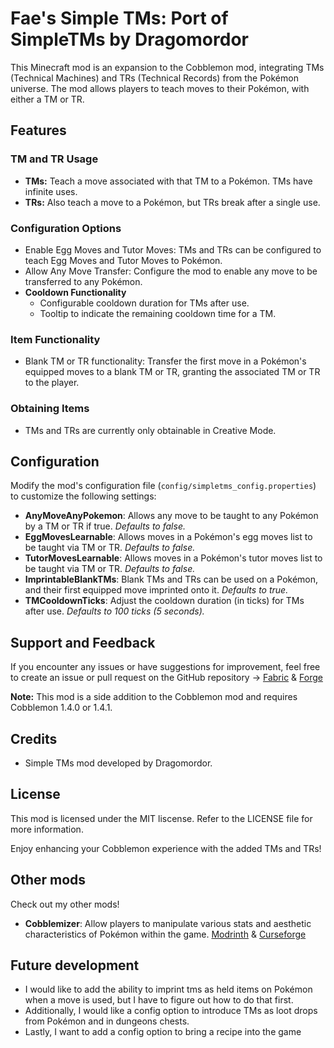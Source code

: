# Fae's Simple TMs: Port of SimpleTMs by Dragomordor

This Minecraft mod is an expansion to the Cobblemon mod, integrating TMs (Technical Machines) and TRs (Technical Records) from the Pokémon universe. The mod allows players to teach moves to their Pokémon, with either a TM or TR.

## Features

### TM and TR Usage
- **TMs:** Teach a move associated with that TM to a Pokémon. TMs have infinite uses.
- **TRs:** Also teach a move to a Pokémon, but TRs break after a single use.

### Configuration Options
- Enable Egg Moves and Tutor Moves: TMs and TRs can be configured to teach Egg Moves and Tutor Moves to Pokémon.
- Allow Any Move Transfer: Configure the mod to enable any move to be transferred to any Pokémon.
- **Cooldown Functionality**
  - Configurable cooldown duration for TMs after use.
  - Tooltip to indicate the remaining cooldown time for a TM.

### Item Functionality
- Blank TM or TR functionality: Transfer the first move in a Pokémon's equipped moves to a blank TM or TR, granting the associated TM or TR to the player.

### Obtaining Items
- TMs and TRs are currently only obtainable in Creative Mode.

## Configuration

Modify the mod's configuration file (`config/simpletms_config.properties`) to customize the following settings:

- **AnyMoveAnyPokemon**: Allows any move to be taught to any Pokémon by a TM or TR if true. *Defaults to false.*
- **EggMovesLearnable**: Allows moves in a Pokémon's egg moves list to be taught via TM or TR. *Defaults to false.*
- **TutorMovesLearnable**: Allows moves in a Pokémon's tutor moves list to be taught via TM or TR. *Defaults to false.*
- **ImprintableBlankTMs**: Blank TMs and TRs can be used on a Pokémon, and their first equipped move imprinted onto it. *Defaults to true.*
- **TMCooldownTicks**: Adjust the cooldown duration (in ticks) for TMs after use. *Defaults to 100 ticks (5 seconds).*

## Support and Feedback

If you encounter any issues or have suggestions for improvement, feel free to create an issue or pull request on the GitHub repository -> [Fabric](https://github.com/Dragomordor/SimpleTMsFabric) & [Forge](https://github.com/Dragomordor/SimpleTMsForge)

**Note:** This mod is a side addition to the Cobblemon mod and requires Cobblemon 1.4.0 or 1.4.1.

## Credits

- Simple TMs mod developed by Dragomordor.

## License

This mod is licensed under the MIT liscense. Refer to the LICENSE file for more information.

Enjoy enhancing your Cobblemon experience with the added TMs and TRs!

## Other mods
Check out my other mods!
- **Cobblemizer**: Allow players to manipulate various stats and aesthetic characteristics of Pokémon within the game. [Modrinth](https://modrinth.com/mod/cobblemizer) & [Curseforge](https://www.curseforge.com/minecraft/mc-mods/cobblemizer)

## Future development

- I would like to add the ability to imprint tms as held items on Pokémon when a move is used, but I have to figure out how to do that first.
- Additionally, I would like a config option to introduce TMs as loot drops from Pokémon and in dungeons chests. 
- Lastly, I want to add a config option to bring a recipe into the game
